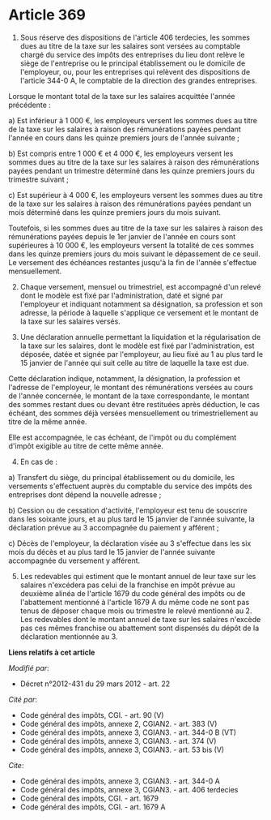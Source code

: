 # Article 369

1. Sous réserve des dispositions de l'article 406 terdecies, les sommes dues au titre de la taxe sur les salaires sont
versées au comptable chargé du service des impôts des entreprises du lieu dont relève le siège de l'entreprise ou le
principal établissement ou le domicile de l'employeur, ou, pour les entreprises qui relèvent des dispositions de l'article
344-0 A, le comptable de la direction des grandes entreprises. 

Lorsque le montant total de la taxe sur les salaires acquittée l'année précédente : 

a) Est inférieur à 1 000 €, les employeurs versent les sommes dues au titre de la taxe sur les salaires à raison des
rémunérations payées pendant l'année en cours dans les quinze premiers jours de l'année suivante ; 

b) Est compris entre 1 000 € et 4 000 €, les employeurs versent les sommes dues au titre de la taxe sur les salaires à raison
des rémunérations payées pendant un trimestre déterminé dans les quinze premiers jours du trimestre suivant ; 

c) Est supérieur à 4 000 €, les employeurs versent les sommes dues au titre de la taxe sur les salaires à raison des
rémunérations payées pendant un mois déterminé dans les quinze premiers jours du mois suivant. 

Toutefois, si les sommes dues au titre de la taxe sur les salaires à raison des rémunérations payées depuis le 1er janvier de
l'année en cours sont supérieures à 10 000 €, les employeurs versent la totalité de ces sommes dans les quinze premiers jours
du mois suivant le dépassement de ce seuil. Le versement des échéances restantes jusqu'à la fin de l'année s'effectue
mensuellement. 

2. Chaque versement, mensuel ou trimestriel, est accompagné d'un relevé dont le modèle est fixé par l'administration, daté et
signé par l'employeur et indiquant notamment sa désignation, sa profession et son adresse, la période à laquelle s'applique
ce versement et le montant de la taxe sur les salaires versés. 

3. Une déclaration annuelle permettant la liquidation et la régularisation de la taxe sur les salaires, dont le modèle est
fixé par l'administration, est déposée, datée et signée par l'employeur, au lieu fixé au 1 au plus tard le 15 janvier de
l'année qui suit celle au titre de laquelle la taxe est due. 

Cette déclaration indique, notamment, la désignation, la profession et l'adresse de l'employeur, le montant des rémunérations
versées au cours de l'année concernée, le montant de la taxe correspondante, le montant des sommes restant dues ou devant
être restituées après déduction, le cas échéant, des sommes déjà versées mensuellement ou trimestriellement au titre de la
même année. 

Elle est accompagnée, le cas échéant, de l'impôt ou du complément d'impôt exigible au titre de cette même année. 

4. En cas de : 

a) Transfert du siège, du principal établissement ou du domicile, les versements s'effectuent auprès du comptable du service
des impôts des entreprises dont dépend la nouvelle adresse ; 

b) Cession ou de cessation d'activité, l'employeur est tenu de souscrire dans les soixante jours, et au plus tard le 15
janvier de l'année suivante, la déclaration prévue au 3 accompagnée du paiement y afférent ; 

c) Décès de l'employeur, la déclaration visée au 3 s'effectue dans les six mois du décès et au plus tard le 15 janvier de
l'année suivante accompagnée du versement y afférent. 

5. Les redevables qui estiment que le montant annuel de leur taxe sur les salaires n'excédera pas celui de la franchise en
impôt prévue au deuxième alinéa de l'article 1679 du code général des impôts ou de l'abattement mentionné à l'article 1679 A
du même code ne sont pas tenus de déposer chaque mois ou trimestre le relevé mentionné au 2. Les redevables dont le montant
annuel de taxe sur les salaires n'excède pas ces mêmes franchise ou abattement sont dispensés du dépôt de la déclaration
mentionnée au 3.

**Liens relatifs à cet article**

_Modifié par_:

  - Décret n°2012-431  du 29 mars 2012 - art. 22

_Cité par_:

  - Code général des impôts, CGI. - art. 90 (V)
  - Code général des impôts, annexe 2, CGIAN2. - art. 383 (V)
  - Code général des impôts, annexe 3, CGIAN3. - art. 344-0 B (VT)
  - Code général des impôts, annexe 3, CGIAN3. - art. 374 (V)
  - Code général des impôts, annexe 3, CGIAN3. - art. 53 bis (V)

_Cite_:

  - Code général des impôts, annexe 3, CGIAN3. - art. 344-0 A
  - Code général des impôts, annexe 3, CGIAN3. - art. 406 terdecies
  - Code général des impôts, CGI. - art. 1679
  - Code général des impôts, CGI. - art. 1679 A
